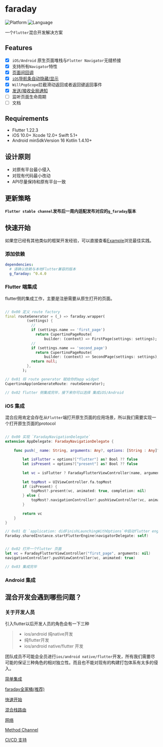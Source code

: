 # faraday

![Platform](https://img.shields.io/badge/platform-ios%7Candroid-green)
![Language](https://img.shields.io/badge/language-dart%7Cswift%7Ckotlin-lightgrey)

一个`Flutter`混合开发解决方案

## Features

- [x] `iOS/Android` 原生页面堆栈与`Flutter Navigator`无缝桥接
- [x] 支持所有`Navigator`特性
- [x] [页面间回调](docs/callback.md)
- [x] [`iOS`导航条自动隐藏/显示](docs/ios_navigation_bar.md)
- [x] `WillPopScope`拦截滑动返回或者返回键返回事件
- [x] [发送/接收全局通知](docs/notification.md)
- [ ] 监听页面生命周期
- [ ] 文档

## Requirements
- Flutter 1.22.3
- iOS 10.0+ Xcode 12.0+ Swift 5.1+
- Android minSdkVersion 16 Kotlin 1.4.10+

## 设计原则

- 对原有平台最小侵入
- 对现有代码最小改动
- API尽量保持和原有平台一致

## 更新策略

**`Flutter stable channel`发布后一周内适配发布对应的`g_faraday`版本**

## 快速开始

如果您已经有其他类似的框架开发经验，可以直接查看[Example](example/)浏览最佳实践。

### 添加依赖

``` yaml
dependencies:
  # 请确认依赖与本地Flutter兼容的版本
  g_faraday: ^0.4.0
```

### Flutter 端集成

flutter侧的集成工作，主要是注册需要从原生打开的页面。

``` dart

// 0x00 定义 route factory
final routeGenerator = (_) => faraday.wrapper(
          (settings) {
            //
            if (settings.name == 'first_page')
              return CupertinoPageRoute(
                  builder: (context) => FirstPage(settings: settings);
            //
            if (settings.name == 'second_page')
              return CupertinoPageRoute(
                  builder: (context) => SecondPage(settings: settings);
            return null;
          },
        );

// 0x01 将 route generator 赋给你的app widget
CupertinoApp(onGenerateRoute: routeGenerator);

// 0x02 flutter 侧集成完毕，接下来你可以选择 集成iOS/Android
```

### iOS 集成

混合应用肯定会存在从`Flutter`端打开原生页面的应用场景，所以我们需要实现一个打开原生页面的protocol

``` swift

// 0x00 实现 `FaradayNavigationDelegate`
extension AppDelegate: FaradayNavigationDelegate {
    
    func push(_ name: String, arguments: Any?, options: [String : Any]?) -> UIViewController? {
        
        let isFlutter = options?["flutter"] as? Bool ?? false
        let isPresent = options?["present"] as? Bool ?? false
        
        let vc = isFlutter ? FaradayFlutterViewController(name, arguments: arguments) : FirstViewController(name， arguments: arguments)
        
        let topMost = UIViewController.fa.topMost
        if (isPresent) {
            topMost?.present(vc, animated: true, completion: nil)
        } else {
            topMost?.navigationController?.pushViewController(vc, animated: true)
        }
        
        return vc
    }
}

// 0x01 在 `application: didFinishLaunchingWithOptions`中启动flutter engine
Faraday.sharedInstance.startFlutterEngine(navigatorDelegate: self)


// 0x02 打开一个flutter 页面
let vc = FaradayFlutterViewController("first_page", arguments: nil)
navigationController?.pushViewController(vc, animated: true)

// 0x03 集成完毕
```
### Android 集成

## 混合开发会遇到哪些问题？

### 关于开发人员
引入flutter以后开发人员的角色会有一下三种
>
> - ios/android 纯native开发
> - 纯flutter开发
> - ios/android native/flutter 开发

团队成员不可能会全员进行`ios/android native/flutter`开发，所有我们需要尽可能的保证三种角色的相对独立性。而且也不能对现有的构建打包体系有太多的侵入。

[简单集成]()

[faraday全家桶(推荐)]()

[快速开始](docs/integration.md)

[混合栈路由](docs/route.md)

[网络](docs/net.md)

[Method Channel](docs/generate.md)

[CI/CD 支持](docs/deployment.md)




<!-- <pre>
    ___                   _
   / __\_ _ _ __ __ _  __| | __ _ _   _
  / _\/ _` | '__/ _` |/ _` |/ _` | | | |
 / / | (_| | | | (_| | (_| | (_| | |_| |
 \/   \__,_|_|  \__,_|\__,_|\__,_|\__, |
                                  |___/
</pre> -->